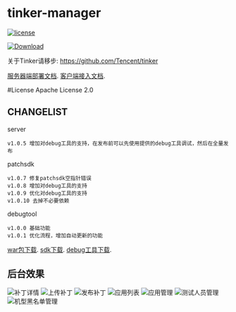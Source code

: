 # tinker-manager

[![license](https://img.shields.io/hexpm/l/plug.svg)](https://raw.githubusercontent.com/baidao/tinker-manager/master/LICENSE)

[ ![Download](https://api.bintray.com/packages/typ0520/maven/com.dx168.patchsdk%3Apatchsdk/images/download.svg) ](https://bintray.com/typ0520/maven/com.dx168.patchsdk%3Apatchsdk/_latestVersion)


关于Tinker请移步: https://github.com/Tencent/tinker

[服务器端部署文档](https://github.com/baidao/tinker-manager/tree/master/patchserver).
[客户端接入文档](https://github.com/baidao/tinker-manager/tree/master/patchsdk).

#License
Apache License 2.0

## CHANGELIST
server
```
v1.0.5 增加对debug工具的支持，在发布前可以先使用提供的debug工具调试，然后在全量发布
```

patchsdk
```
v1.0.7 修复patchsdk空指针错误
v1.0.8 增加对debug工具的支持
v1.0.9 优化对debug工具的支持
v1.0.10 去掉不必要依赖
```

debugtool
```
v1.0.0 基础功能
v1.0.1 优化流程，增加自动更新的功能
```

[war包下载](https://pan.baidu.com/s/1minrdgO#list/path=%2Ftinker-manager).
[sdk下载](https://bintray.com/typ0520/maven/com.dx168.patchsdk%3Apatchsdk/_latestVersion).
[debug工具下载](http://fir.im/tpks).

## 后台效果
![补丁详情](http://img1.ph.126.net/pofzmHW665Kku85cT_nsTA==/6631721975120842573.png "Title")
![上传补丁](http://img1.ph.126.net/GJmvB7Oc4xQFTIOhXdBq8Q==/6631515266934546508.png "Title")
![发布补丁](http://img0.ph.126.net/oMbFJ-ENd5mAQNiwTK8lhQ==/6631885802350009215.png "Title")
![应用列表](http://img1.ph.126.net/mcuYkRGWx6prlwJEUl0SaQ==/6631488878655488887.png "Title")
![应用管理](http://img2.ph.126.net/txeHTxXyrAlPkAY-Grmvzg==/6631617521515927688.png "Title")
![测试人员管理](http://img2.ph.126.net/k8CFyzgbCfvugGsfrdt10g==/6631505371329905060.png "Title")
![机型黑名单管理](http://img2.ph.126.net/BzWzuW2X0eABYr5i-Dus1w==/6631974862791848663.png "Title")
